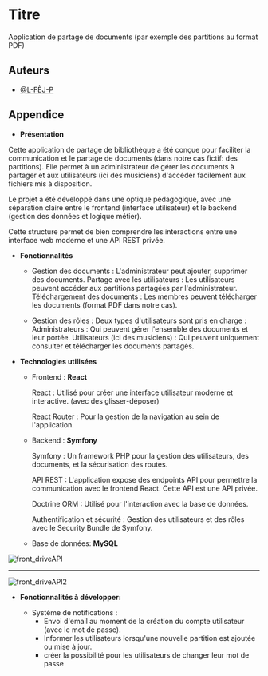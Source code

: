 
# Titre

Application de partage de documents (par exemple des partitions au format PDF)


## Auteurs

- [@L-FÈJ-P](https://github.com/ElphP)



## Appendice

* **Présentation**
  
Cette application de partage de bibliothèque a été conçue pour faciliter la communication et le partage de documents (dans notre cas fictif: des partitions). Elle permet à un administrateur de gérer les documents à partager et aux utilisateurs (ici des musiciens) d'accéder facilement aux fichiers mis à disposition.

Le projet a été développé dans une optique pédagogique, avec une séparation claire entre le frontend (interface utilisateur) et le backend (gestion des données et logique métier). 

Cette structure permet de bien comprendre les interactions entre une interface web moderne et une API REST privée.

  * **Fonctionnalités**
  
    * Gestion des documents : L'administrateur peut ajouter,  supprimer des documents.
      Partage avec les utilisateurs : Les utilisateurs peuvent accéder aux partitions partagées par l'administrateur.
      Téléchargement des documents : Les membres peuvent télécharger les documents (format PDF dans notre cas).

    * Gestion des rôles : Deux types d'utilisateurs sont pris en charge :
      Administrateurs : Qui peuvent gérer l'ensemble des documents et leur portée.
      Utilisateurs (ici des musiciens) : Qui peuvent uniquement consulter et télécharger les documents partagés.
 
      
  * **Technologies utilisées**
 
    * Frontend : **React**
      
        React : Utilisé pour créer une interface utilisateur moderne et interactive. (avec des glisser-déposer)
      
        React Router : Pour la gestion de la navigation au sein de l'application.

    * Backend : **Symfony**
    
        Symfony : Un framework PHP pour la gestion des utilisateurs, des documents, et la sécurisation des routes.

        API REST : L'application expose des endpoints API pour permettre la communication avec le frontend React. Cette API est une API privée.

        Doctrine ORM : Utilisé pour l'interaction avec la base de données.

        Authentification et sécurité : Gestion des utilisateurs et des rôles avec le Security Bundle de Symfony.

    * Base de données:
        **MySQL**  

![front_driveAPI](https://github.com/user-attachments/assets/8d3797d9-3eef-4135-876a-d4229f6df808)

----

![front_driveAPI2](https://github.com/user-attachments/assets/0a41817e-da51-45b9-9f6a-6a0248d2e20c)

* **Fonctionnalités à développer:**

  * Système de notifications : 
    * Envoi d'email au moment de la création du compte utilisateur (avec le mot de passe).
    * Informer les utilisateurs lorsqu'une nouvelle partition est ajoutée ou mise à jour.
    * créer la possibilité pour les utilisateurs de changer leur mot de passe



